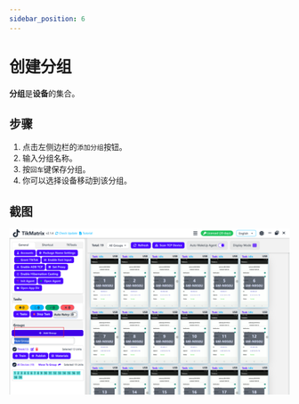 ```yaml
---
sidebar_position: 6
---
```


# 创建分组

**分组**是**设备**的集合。

## 步骤

1. 点击左侧边栏的`添加分组`按钮。
2. 输入分组名称。
3. 按`回车`键保存分组。
4. 你可以选择设备移动到该分组。

## 截图

![Create Group](../img/create-group.png)
